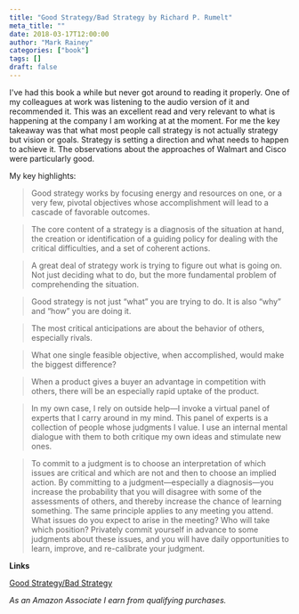 ```yaml
---
title: "Good Strategy/Bad Strategy by Richard P. Rumelt"
meta_title: ""
date: 2018-03-17T12:00:00
author: "Mark Rainey"
categories: ["book"]
tags: []
draft: false
---
```

I've had this book a while but never got around to reading it properly. One of my colleagues at work was listening to the audio version of it and recommended it. This was an excellent read and very relevant to what is happening at the company I am working at at the moment. For me the key takeaway was that what most people call strategy is not actually strategy but vision or goals. Strategy is setting a direction and what needs to happen to achieve it. The observations about the approaches of Walmart and Cisco were particularly good.

My key highlights:

> Good strategy works by focusing energy and resources on one, or a very few, pivotal objectives whose accomplishment will lead to a cascade of favorable outcomes.

> The core content of a strategy is a diagnosis of the situation at hand, the creation or identification of a guiding policy for dealing with the critical difficulties, and a set of coherent actions.

> A great deal of strategy work is trying to figure out what is going on. Not just deciding what to do, but the more fundamental problem of comprehending the situation.

> Good strategy is not just “what” you are trying to do. It is also “why” and “how” you are doing it.

> The most critical anticipations are about the behavior of others, especially rivals.

> What one single feasible objective, when accomplished, would make the biggest difference?

> When a product gives a buyer an advantage in competition with others, there will be an especially rapid uptake of the product.

> In my own case, I rely on outside help—I invoke a virtual panel of experts that I carry around in my mind. This panel of experts is a collection of people whose judgments I value. I use an internal mental dialogue with them to both critique my own ideas and stimulate new ones.           

> To commit to a judgment is to choose an interpretation of which issues are critical and which are not and then to choose an implied action. By committing to a judgment—especially a diagnosis—you increase the probability that you will disagree with some of the assessments of others, and thereby increase the chance of learning something. The same principle applies to any meeting you attend. What issues do you expect to arise in the meeting? Who will take which position? Privately commit yourself in advance to some judgments about these issues, and you will have daily opportunities to learn, improve, and re-calibrate your judgment.

__Links__

[Good Strategy/Bad Strategy](https://amzn.to/3oE5llT)

*As an Amazon Associate I earn from qualifying purchases.*
